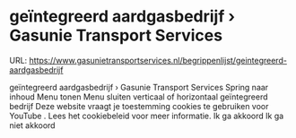 # geïntegreerd aardgasbedrijf › Gasunie Transport Services

URL: https://www.gasunietransportservices.nl/begrippenlijst/geintegreerd-aardgasbedrijf

geïntegreerd aardgasbedrijf › Gasunie Transport Services
Spring naar inhoud
Menu tonen
Menu sluiten
verticaal of
horizontaal geïntegreerd bedrijf
Deze website vraagt je toestemming cookies te gebruiken voor
YouTube
. Lees het
cookiebeleid
voor meer informatie.
Ik ga akkoord
Ik ga niet akkoord